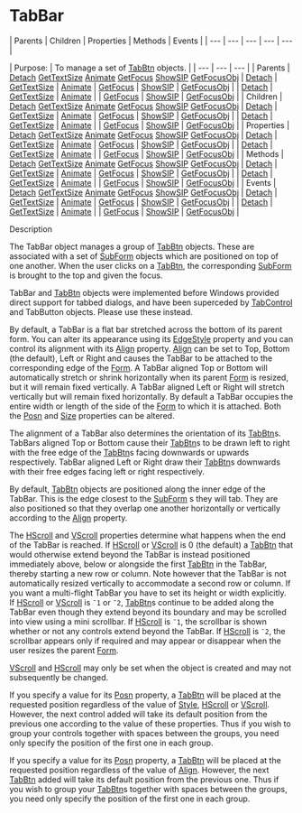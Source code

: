 




<h1 class="heading"><span class="name">TabBar</span></h1>
| Parents | Children | Properties | Methods | Events |
| --- | --- | --- | --- | ---  |

| Purpose: | To manage a set of [TabBtn](tabbtn.md) objects. |
| --- | --- | ---  |
| Parents | [Detach](./detach.md) [GetTextSize](./gettextsize.md) [Animate](./animate.md) [GetFocus](./getfocus.md) [ShowSIP](./showsip.md) [GetFocusObj](./getfocusobj.md) | [Detach](./detach.md) | [GetTextSize](./gettextsize.md) | [Animate](./animate.md) | [GetFocus](./getfocus.md) | [ShowSIP](./showsip.md) | [GetFocusObj](./getfocusobj.md) |
| [Detach](./detach.md) | [GetTextSize](./gettextsize.md) | [Animate](./animate.md) |
| [GetFocus](./getfocus.md) | [ShowSIP](./showsip.md) | [GetFocusObj](./getfocusobj.md) |
| Children | [Detach](./detach.md) [GetTextSize](./gettextsize.md) [Animate](./animate.md) [GetFocus](./getfocus.md) [ShowSIP](./showsip.md) [GetFocusObj](./getfocusobj.md) | [Detach](./detach.md) | [GetTextSize](./gettextsize.md) | [Animate](./animate.md) | [GetFocus](./getfocus.md) | [ShowSIP](./showsip.md) | [GetFocusObj](./getfocusobj.md) |
| [Detach](./detach.md) | [GetTextSize](./gettextsize.md) | [Animate](./animate.md) |
| [GetFocus](./getfocus.md) | [ShowSIP](./showsip.md) | [GetFocusObj](./getfocusobj.md) |
| Properties | [Detach](./detach.md) [GetTextSize](./gettextsize.md) [Animate](./animate.md) [GetFocus](./getfocus.md) [ShowSIP](./showsip.md) [GetFocusObj](./getfocusobj.md) | [Detach](./detach.md) | [GetTextSize](./gettextsize.md) | [Animate](./animate.md) | [GetFocus](./getfocus.md) | [ShowSIP](./showsip.md) | [GetFocusObj](./getfocusobj.md) |
| [Detach](./detach.md) | [GetTextSize](./gettextsize.md) | [Animate](./animate.md) |
| [GetFocus](./getfocus.md) | [ShowSIP](./showsip.md) | [GetFocusObj](./getfocusobj.md) |
| Methods | [Detach](./detach.md) [GetTextSize](./gettextsize.md) [Animate](./animate.md) [GetFocus](./getfocus.md) [ShowSIP](./showsip.md) [GetFocusObj](./getfocusobj.md) | [Detach](./detach.md) | [GetTextSize](./gettextsize.md) | [Animate](./animate.md) | [GetFocus](./getfocus.md) | [ShowSIP](./showsip.md) | [GetFocusObj](./getfocusobj.md) |
| [Detach](./detach.md) | [GetTextSize](./gettextsize.md) | [Animate](./animate.md) |
| [GetFocus](./getfocus.md) | [ShowSIP](./showsip.md) | [GetFocusObj](./getfocusobj.md) |
| Events | [Detach](./detach.md) [GetTextSize](./gettextsize.md) [Animate](./animate.md) [GetFocus](./getfocus.md) [ShowSIP](./showsip.md) [GetFocusObj](./getfocusobj.md) | [Detach](./detach.md) | [GetTextSize](./gettextsize.md) | [Animate](./animate.md) | [GetFocus](./getfocus.md) | [ShowSIP](./showsip.md) | [GetFocusObj](./getfocusobj.md) |
| [Detach](./detach.md) | [GetTextSize](./gettextsize.md) | [Animate](./animate.md) |
| [GetFocus](./getfocus.md) | [ShowSIP](./showsip.md) | [GetFocusObj](./getfocusobj.md) |


Description


The TabBar object manages a group of [TabBtn](tabbtn.md) objects. These are associated with a set of [SubForm](subform.md) objects which are positioned on top of one another. When the user clicks on a [TabBtn](tabbtn.md),
the corresponding [SubForm](subform.md) is brought to the
top and given the focus.



TabBar and [TabBtn](tabbtn.md) objects were implemented
before Windows provided direct support for tabbed dialogs, and have been
superceded by [TabControl](tabcontrol.md) and TabButton objects. Please use these instead.


By default, a TabBar is a flat bar stretched across the bottom of its parent
form. You can alter its appearance using its [EdgeStyle](./edgestyle.md) property and you can control its alignment with its [Align](./align.md) property. [Align](./align.md) can be set to Top, Bottom
(the default), Left or Right and causes the TabBar to be attached to the
corresponding edge of the [Form](form.md). A TabBar aligned
Top or Bottom will automatically stretch or shrink horizontally when its parent [Form](form.md) is resized, but it will remain fixed vertically. A TabBar aligned Left or Right
will stretch vertically but will remain fixed horizontally. By default a TabBar
occupies the entire width or length of the side of the [Form](form.md) to which it is attached. Both the [Posn](./posn.md) and [Size](./size.md) properties can be altered.


The alignment of a TabBar also determines the orientation of its [TabBtn](tabbtn.md)s.
TabBars aligned Top or Bottom cause their [TabBtn](tabbtn.md)s
to be drawn left to right with the free edge of the [TabBtn](tabbtn.md)s
facing downwards or upwards respectively. TabBar aligned Left or Right draw
their [TabBtn](tabbtn.md)s downwards with their free edges
facing left or right respectively.


By default, [TabBtn](tabbtn.md) objects are positioned
along the inner edge of the TabBar. This is the edge closest to the [SubForm](subform.md) s they will tab. They are also positioned so that they overlap one another
horizontally or vertically according to the [Align](./align.md) property.


The [HScroll](./hscroll.md) and [VScroll](./vscroll.md) properties determine what happens when the end of the TabBar is reached. If [HScroll](./hscroll.md) or [VScroll](./vscroll.md) is 0 (the default) a [TabBtn](tabbtn.md) that would otherwise extend beyond the TabBar is instead positioned immediately
above, below or alongside the first [TabBtn](tabbtn.md) in
the TabBar, thereby starting a new row or column. Note however that the TabBar
is not automatically resized vertically to accommodate a second row or column.
If you want a multi-flight TabBar you have to set its height or width
explicitly. If [HScroll](./hscroll.md) or [VScroll](./vscroll.md) is `¯1` or `¯2`,
[TabBtn](tabbtn.md)s continue to be added along the TabBar
even though they extend beyond its boundary and may be scrolled into view using
a mini scrollbar. If [HScroll](./hscroll.md) is `¯1`,
the scrollbar is shown whether or not any controls extend beyond the TabBar. If [HScroll](./hscroll.md) is `¯2`, the scrollbar appears only if
required and may appear or disappear when the user resizes the parent [Form](form.md).


[VScroll](./vscroll.md) and [HScroll](./hscroll.md) may only be set when the object is created and may not subsequently be changed.


If you specify a value for its [Posn](./posn.md) property, a [TabBtn](tabbtn.md) will be placed at the
requested position regardless of the value of [Style](./style.md),
[HScroll](./hscroll.md) or [VScroll](./vscroll.md).
However, the next control added will take its default position from the previous
one according to the value of these properties. Thus if you wish to group your
controls together with spaces between the groups, you need only specify the
position of the first one in each group.


If you specify a value for its [Posn](./posn.md) property, a [TabBtn](tabbtn.md) will be placed at the
requested position regardless of the value of [Align](./align.md).
However, the next [TabBtn](tabbtn.md) added will take its
default position from the previous one. Thus if you wish to group your [TabBtn](tabbtn.md)s
together with spaces between the groups, you need only specify the position of
the first one in each group.



